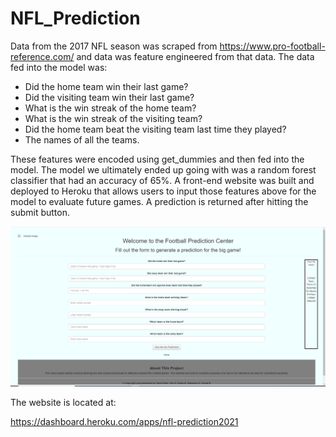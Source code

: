 # NFL_Prediction

Data from the 2017 NFL season was scraped from https://www.pro-football-reference.com/ and data was feature engineered from that data. The data fed into the model was:

- Did the home team win their last game?
- Did the visiting team win their last game?
- What is the win streak of the home team?
- What is the win streak of the visiting team?
- Did the home team beat the visiting team last time they played?
- The names of all the teams.

These features were encoded using get_dummies and then fed into the model. The model we ultimately ended up going with was a random forest classifier that had an accuracy of 65%. A front-end website was built and deployed to Heroku that allows users to input those features above for the model to evaluate future games. A prediction is returned after hitting the submit button.

![Image description](https://github.com/sebastiandifrancesco/NFL_Prediction/blob/main/NFL_Prediction_Website.PNG)

The website is located at:

https://dashboard.heroku.com/apps/nfl-prediction2021
